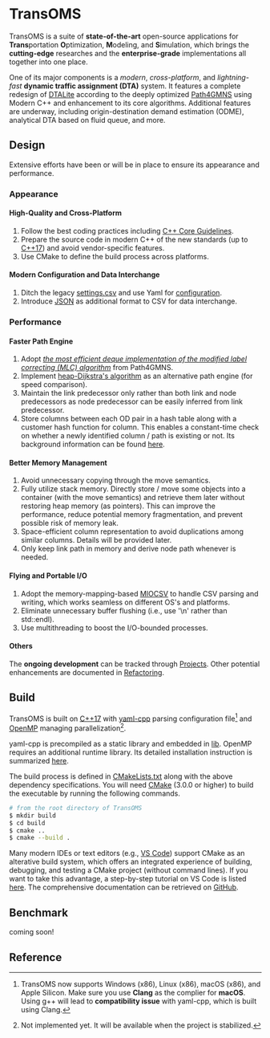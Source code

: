 # TransOMS

TransOMS is a suite of **state-of-the-art** open-source applications for **Trans**portation **O**ptimization, **M**odeling, and **S**imulation, which brings the **cutting-edge** researches and the **enterprise-grade** implementations all together into one place.

One of its major components is a *modern*, *cross-platform*, and *lightning-fast* **dynamic traffic assignment (DTA)** system. It features a complete redesign of [DTALite](https://github.com/asu-trans-ai-lab/DTALite) according to the deeply optimized [Path4GMNS](https://github.com/jdlph/Path4GMNS) using Modern C++ and enhancement to its core algorithms. Additional features are underway, including origin-destination demand estimation (ODME), analytical DTA based on fluid queue, and more.

## Design

Extensive efforts have been or will be in place to ensure its appearance and performance.
### Appearance
#### High-Quality and Cross-Platform
1. Follow the best coding practices including [C++ Core Guidelines](http://isocpp.github.io/CppCoreGuidelines/CppCoreGuidelines).
2. Prepare the source code in modern C++ of the new standards (up to [C++17](https://en.cppreference.com/w/cpp/17)) and avoid vendor-specific features.
3. Use CMake to define the build process across platforms.

#### Modern Configuration and Data Interchange
1. Ditch the legacy [settings.csv](https://github.com/jdlph/Path4GMNS/blob/master/tests/settings.csv) and use Yaml for [configuration](https://github.com/jdlph/TransOMS/blob/dev/data/Chicago_Sketch/settings.yml).
2. Introduce [JSON](https://json.org/example.html) as additional format to CSV for data interchange.

### Performance
#### Faster Path Engine
1. Adopt *[the most efficient deque implementation of the modified label correcting (MLC) algorithm](https://github.com/jdlph/Path4GMNS/blob/master/engine/path_engine.cpp)* from Path4GMNS.
2. Implement [heap-Dijkstra's algorithm](https://github.com/jdlph/shortest-path-algorithms/blob/release/src/spalgm.py) as an alternative path engine (for speed comparison).
3. Maintain the link predecessor only rather than both link and node predecessors as node predecessor can be easily inferred from link predecessor.
4. Store columns between each OD pair in a hash table along with a customer hash function for column. This enables a constant-time check on whether a newly identified column / path is existing or not. Its background information can be found [here](https://github.com/jdlph/Path4GMNS/tree/dev#more-on-the-column-generation-module).

#### Better Memory Management
1. Avoid unnecessary copying through the move semantics.
2. Fully utilize stack memory. Directly store / move some objects into a container (with the move semantics) and retrieve them later without restoring heap memory (as pointers). This can improve the performance, reduce potential memory fragmentation, and prevent possible risk of memory leak.
3. Space-efficient column representation to avoid duplications among similar columns. Details will be provided later.
4. Only keep link path in memory and derive node path whenever is needed.

#### Flying and Portable I/O
1. Adopt the memory-mapping-based [MIOCSV](https://github.com/jdlph/MIOCSV) to handle CSV parsing and writing, which works seamless on different OS's and platforms.
2. Eliminate unnecessary buffer flushing (i.e., use '\n' rather than std::endl).
3. Use multithreading to boost the I/O-bounded processes.

#### Others
The **ongoing development** can be tracked through [Projects](https://github.com/users/jdlph/projects/2). Other potential enhancements are documented in [Refactoring](https://github.com/jdlph/DTALite#refactoring).

## Build

TransOMS is built on [C++17](https://en.cppreference.com/w/cpp/17) with [yaml-cpp](https://github.com/jbeder/yaml-cpp) parsing configuration file[^1] and [OpenMP](https://www.openmp.org/about/openmp-faq/#WhatIs) managing parallelization[^2].

yaml-cpp is precompiled as a static library and embedded in [lib](lib/). OpenMP requires an additional runtime library. Its detailed installation instruction is summarized [here](https://path4gmns.readthedocs.io/en/latest/usecases.html#target-to-paragraph).

The build process is defined in [CMakeLists.txt](CMakeLists.txt) along with the above dependency specifications. You will need [CMake](https://cmake.org/download/) (3.0.0 or higher) to build the executable by running the following commands.

```bash
# from the root directory of TransOMS
$ mkdir build
$ cd build
$ cmake ..
$ cmake --build .
```

Many modern IDEs or text editors (e.g., [VS Code](https://code.visualstudio.com/)) support CMake as an alterative build system, which offers an integrated experience of building, debugging, and testing a CMake project (without command lines). If you want to take this advantage, a step-by-step tutorial on VS Code is listed [here](https://code.visualstudio.com/docs/cpp/cmake-linux#_create-a-cmake-hello-world-project). The comprehensive documentation can be retrieved on [GitHub](https://github.com/microsoft/vscode-cmake-tools/blob/main/docs/README.md).
## Benchmark

coming soon!

## Reference

[^1]: TransOMS now supports Windows (x86), Linux (x86), macOS (x86), and Apple Silicon. Make sure you use **Clang** as the complier for **macOS**. Using g++ will lead to **compatibility issue** with yaml-cpp, which is built using Clang.
[^2]: Not implemented yet. It will be available when the project is stabilized.